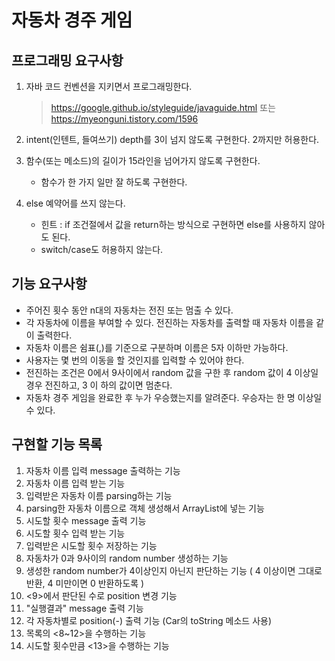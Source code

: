 # 자동차 경주 게임

## 프로그래밍 요구사항
1. 자바 코드 컨벤션을 지키면서 프로그래밍한다.
    > https://google.github.io/styleguide/javaguide.html
    또는 https://myeonguni.tistory.com/1596
2. intent(인텐트, 들여쓰기) depth를 3이 넘지 않도록 구현한다. 
    2까지만 허용한다.
    
3. 함수(또는 메소드)의 길이가 15라인을 넘어가지 않도록 구현한다.
    * 함수가 한 가지 일만 잘 하도록 구현한다.
    
4. else 예약어를 쓰지 않는다.
    * 힌트 : if 조건절에서 값을 return하는 방식으로 구현하면 else를 사용하지 않아도 된다.
    * switch/case도 허용하지 않는다.
    
    
    
## 기능 요구사항
* 주어진 횟수 동안 n대의 자동차는 전진 또는 멈출 수 있다.
* 각 자동차에 이름을 부여할 수 있다.
 전진하는 자동차를 출력할 때 자동차 이름을 같이 출력한다.
* 자동차 이름은 쉼표(,)를 기준으로 구분하며 이름은 5자 이하만 가능하다.
* 사용자는 몇 번의 이동을 할 것인지를 입력할 수 있어야 한다.
* 전진하는 조건은 0에서 9사이에서 random 값을 구한 후 random 값이 4 이상일 경우 전진하고, 3 이
  하의 값이면 멈춘다. 
* 자동차 경주 게임을 완료한 후 누가 우승했는지를 알려준다. 우승자는 한 명 이상일 수 있다.



## 구현할 기능 목록
1. 자동차 이름 입력 message 출력하는 기능
2. 자동차 이름 입력 받는 기능
3. 입력받은 자동차 이름 parsing하는 기능
4. parsing한 자동차 이름으로 객체 생성해서 ArrayList에 넣는 기능
5. 시도할 횟수 message 출력 기능
6. 시도할 횟수 입력 받는 기능
7. 입력받은 시도할 횟수 저장하는 기능
8. 자동차가 0과 9사이의 random number 생성하는 기능
9. 생성한 random number가 4이상인지 아닌지 판단하는 기능
  ( 4 이상이면 그대로 반환, 4 미만이면 0 반환하도록 )
10. <9>에서 판단된 수로 position 변경 기능
11. "실행결과" message 출력 기능
12. 각 자동차별로 position(-) 출력 기능 (Car의 toString 메소드 사용)
13. 목록의 <8~12>을 수행하는 기능
14. 시도할 횟수만큼 <13>을 수행하는 기능
